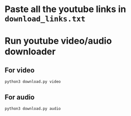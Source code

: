 # Paste all the youtube links in `download_links.txt`
# Run youtube video/audio downloader
## For video
`python3 download.py video`
## For audio
`python3 download.py audio`
